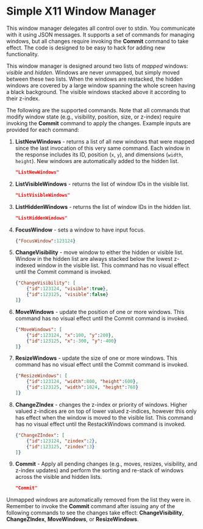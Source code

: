 # Simple X11 Window Manager

This window manager delegates all control over to stdin. You communicate with it using JSON messages. It supports a set of commands for managing windows, but all changes require invoking the **Commit** command to take effect. The code is designed to be easy to hack for adding new functionality.

This window manager is designed around two lists of *mapped* windows: *visible* and *hidden*. Windows are never unmapped, but simply moved between these two lists. When the windows are restacked, the hidden windows are covered by a large window spanning the whole screen having a black background. The visible windows stacked above it according to their z-index.

The following are the supported commands. Note that all commands that modify window state (e.g., visibility, position, size, or z-index) require invoking the **Commit** command to apply the changes. Example inputs are provided for each command:

1. **ListNewWindows** - returns a list of all new windows that were mapped since the last invocation of this very same command. Each window in the response includes its ID, position (`x`, `y`), and dimensions (`width`, `height`). New windows are automatically added to the hidden list.

   ```json
   "ListNewWindows"
   ```

2. **ListVisibleWindows** - returns the list of window IDs in the visible list.

   ```json
   "ListVisibleWindows"
   ```

3. **ListHiddenWindows** - returns the list of window IDs in the hidden list.

   ```json
   "ListHiddenWindows"
   ```

4. **FocusWindow** - sets a window to have input focus.

   ```json
   {"FocusWindow":123124}
   ```

5. **ChangeVisibility** - move window to either the hidden or visible list. Window in the hidden list are always stacked below the lowest z-indexed window in the visible list. This command has no visual effect until the Commit command is invoked.

   ```json
   {"ChangeVisibility": [
       {"id":123124, "visible":true},
       {"id":123125, "visible":false}
   ]}
   ```

6. **MoveWindows** - update the position of one or more windows. This command has no visual effect until the Commit command is invoked.

   ```json
   {"MoveWindows": [
       {"id":123124, "x":100, "y":200},
       {"id":123125, "x":-300, "y":-400}
   ]}
   ```

7. **ResizeWindows** - update the size of one or more windows. This command has no visual effect until the Commit command is invoked.

   ```json
   {"ResizeWindows": [
       {"id":123124, "width":800, "height":600},
       {"id":123125, "width":1024, "height":768}
   ]}
   ```

6. **ChangeZIndex** - changes the z-index or priority of windows. Higher valued z-indices are on top of lower valued z-indices, however this only has effect when the window is moved to the visible list. This command has no visual effect until the RestackWindows command is invoked.

   ```json
   {"ChangeZIndex": [
       {"id":123124, "zindex":2},
       {"id":123125, "zindex":3}
   ]}
   ```

8. **Commit** - Apply all pending changes (e.g., moves, resizes, visibility, and z-index updates) and perform the sorting and re-stack of windows across the visible and hidden lists.

   ```json
   "Commit"
   ```

Unmapped windows are automatically removed from the list they were in. Remember to invoke the **Commit** command after issuing any of the following commands to see the changes take effect: **ChangeVisibility**, **ChangeZIndex**, **MoveWindows**, or **ResizeWindows**.

